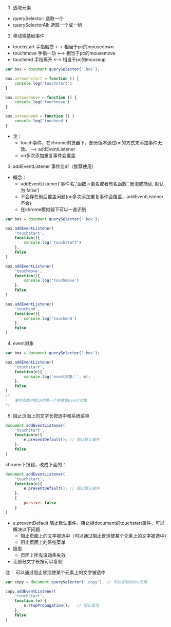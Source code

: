 1. 选取元素
- querySelector: 选取一个
- querySelectorAll: 选取一个或一组
2. 移动端基础事件
- touchstart 手指触摸 <--> 相当于pc的mousedown
- touchmove 手指一动  <--> 相当于pc的mousemove
- touchend 手指离开   <--> 相当于pc的mouseup
```js
var box = document.querySelector('.box');

box.ontouchstart = function () {
    console.log('touchstart')
}

box.ontouchmove = function () {
    console.log('touchmove')
}

box.ontouchend = function () {
    console.log('touchend')
}
```
- 注：
    - touch事件，在chrome浏览器下，部分版本通过on的方式来添加事件无效。
    --> addEventListener
    - on多次添加重复事件会覆盖
3. addEventListener 事件监听（推荐使用）
- 概念：
    - addEventListener('事件名','函数->匿名或者有名函数','冒泡或捕获, 默认为 false')
    - 不会存在前后覆盖问题(on多次添加重复事件会覆盖，addEventListener不会)
    - 在chrome模拟器下可以一直识别
```js
var box = document.querySelector('.box');

box.addEventListener(
    'touchstart',
    function(){
        console.log('touchstart')
    },
    false
)

box.addEventListener(
    'touchmove',
    function(){
        console.log('touchmove')
    },
    false
)

box.addEventListener(
    'touchend',
    function(){
        console.log('touchend')
    },
    false
)
```
4. event对象
```js
var box = document.querySelector('.box');

box.addEventListener(
    'touchstart',
    function(e){
        console.log('event对象：', e);
    },
    false
)
/*
    事件函数中默认的第一个参数是event对象
*/
```
5. 阻止页面上的文字长按选中和系统菜单
```js
document.addEventListener(
    'touchstart',
    function(e){
        e.preventDefault(); // 阻止默认事件
    },
    false
)
```
chrome下报错，改成下面的：
```js
document.addEventListener(
    'touchstart',
    function(e){
        e.preventDefault(); // 阻止默认事件
    },
    {
        passive: false
    }
)
```
- e.preventDefault 阻止默认事件，阻止掉document的touchstart事件，可以解决以下问题
    - 阻止页面上的文字被选中（可以通过阻止冒泡使某个元素上的文字被选中）
    - 阻止页面上的系统菜单  
- 隐患
  - 页面上所有滚动条失效
- 让部分文字长按可以复制

注： 可以通过阻止冒泡使某个元素上的文字被选中

```js
var copy = document.querySelector('.copy'); // 可以复制的div元素

copy.addEventListener(
    'touchstart',
    function (e) {
        e.stopPropagation();   // 阻止冒泡
    },
    false
)
```


